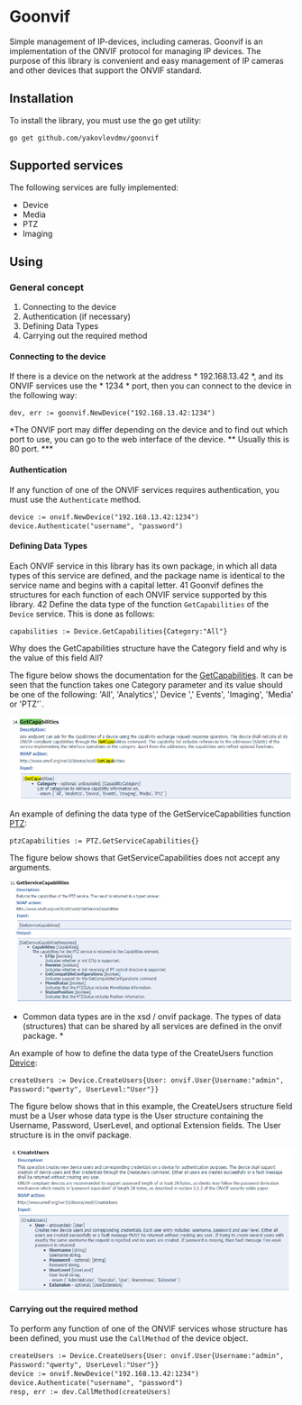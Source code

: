 # Goonvif
Simple management of IP-devices, including cameras. Goonvif is an implementation of the ONVIF protocol for managing IP devices. The purpose of this library is convenient and easy management of IP cameras and other devices that support the ONVIF standard.

## Installation
To install the library, you must use the go get utility:
```
go get github.com/yakovlevdmv/goonvif
```
## Supported services
The following services are fully implemented:
- Device
- Media
- PTZ
- Imaging

## Using

### General concept
1) Connecting to the device
2) Authentication (if necessary)
3) Defining Data Types
4) Carrying out the required method

#### Connecting to the device
If there is a device on the network at the address * 192.168.13.42 *, and its ONVIF services use the * 1234 * port, then you can connect to the device in the following way:
```
dev, err := goonvif.NewDevice("192.168.13.42:1234")
```

*The ONVIF port may differ depending on the device and to find out which port to use, you can go to the web interface of the device. ** Usually this is 80 port. ***

#### Authentication
If any function of one of the ONVIF services requires authentication, you must use the `Authenticate` method.
```
device := onvif.NewDevice("192.168.13.42:1234")
device.Authenticate("username", "password")
```

#### Defining Data Types
Each ONVIF service in this library has its own package, in which all data types of this service are defined, and the package name is identical to the service name and begins with a capital letter. 41 Goonvif defines the structures for each function of each ONVIF service supported by this library. 42 Define the data type of the function `GetCapabilities` of the` Device` service. This is done as follows:
```
capabilities := Device.GetCapabilities{Category:"All"}
```
Why does the GetCapabilities structure have the Category field and why is the value of this field All?

The figure below shows the documentation for the [GetCapabilities](https://www.onvif.org/ver10/device/wsdl/devicemgmt.wsdl). It can be seen that the function takes one Category parameter and its value should be one of the following: 'All', 'Analytics',' Device ',' Events', 'Imaging', 'Media' or 'PTZ'`.

![Device GetCapabilities](img/exmp_GetCapabilities.png)

An example of defining the data type of the GetServiceCapabilities function [PTZ](https://www.onvif.org/ver20/ptz/wsdl/ptz.wsdl):
```
ptzCapabilities := PTZ.GetServiceCapabilities{}
```
The figure below shows that GetServiceCapabilities does not accept any arguments.

![PTZ GetServiceCapabilities](img/GetServiceCapabilities.png)

* Common data types are in the xsd / onvif package. The types of data (structures) that can be shared by all services are defined in the onvif package. *

An example of how to define the data type of the CreateUsers function [Device](https://www.onvif.org/ver10/device/wsdl/devicemgmt.wsdl):
```
createUsers := Device.CreateUsers{User: onvif.User{Username:"admin", Password:"qwerty", UserLevel:"User"}}
```

The figure below shows that in this example, the CreateUsers structure field must be a User whose data type is the User structure containing the Username, Password, UserLevel, and optional Extension fields. The User structure is in the onvif package.

![Device CreateUsers](img/exmp_CreateUsers.png)

#### Carrying out the required method
To perform any function of one of the ONVIF services whose structure has been defined, you must use the `CallMethod` of the device object.
```
createUsers := Device.CreateUsers{User: onvif.User{Username:"admin", Password:"qwerty", UserLevel:"User"}}
device := onvif.NewDevice("192.168.13.42:1234")
device.Authenticate("username", "password")
resp, err := dev.CallMethod(createUsers)
```
